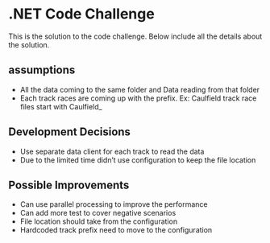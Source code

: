 # .NET Code Challenge

This is the solution to the code challenge. Below include all the details about the solution.

## assumptions
- All the data coming to the same folder and Data reading from that folder 
- Each track races are coming up with the prefix. 
	Ex: Caulfield track race files start with Caulfield_

## Development Decisions
- Use separate data client for each track to read the data 
- Due to the limited time didn’t use configuration to keep the file location 

## Possible Improvements   
- Can use parallel processing to improve the performance
- Can add more test to cover negative scenarios 
- File location should take from the configuration
- Hardcoded track prefix need to move to the configuration

